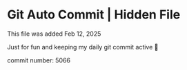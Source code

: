 # Git Auto Commit | Hidden File

This file was added Feb 12, 2025

Just for fun and keeping my daily git commit active 🤪

commit number: 5066
